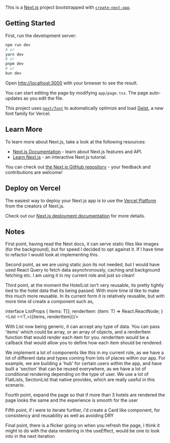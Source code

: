 This is a [Next.js](https://nextjs.org) project bootstrapped with [`create-next-app`](https://nextjs.org/docs/app/api-reference/cli/create-next-app).

## Getting Started

First, run the development server:

```bash
npm run dev
# or
yarn dev
# or
pnpm dev
# or
bun dev
```

Open [http://localhost:3000](http://localhost:3000) with your browser to see the result.

You can start editing the page by modifying `app/page.tsx`. The page auto-updates as you edit the file.

This project uses [`next/font`](https://nextjs.org/docs/app/building-your-application/optimizing/fonts) to automatically optimize and load [Geist](https://vercel.com/font), a new font family for Vercel.

## Learn More

To learn more about Next.js, take a look at the following resources:

- [Next.js Documentation](https://nextjs.org/docs) - learn about Next.js features and API.
- [Learn Next.js](https://nextjs.org/learn) - an interactive Next.js tutorial.

You can check out [the Next.js GitHub repository](https://github.com/vercel/next.js) - your feedback and contributions are welcome!

## Deploy on Vercel

The easiest way to deploy your Next.js app is to use the [Vercel Platform](https://vercel.com/new?utm_medium=default-template&filter=next.js&utm_source=create-next-app&utm_campaign=create-next-app-readme) from the creators of Next.js.

Check out our [Next.js deployment documentation](https://nextjs.org/docs/app/building-your-application/deploying) for more details.

## Notes

First point, having read the Next docs, it can serve static files like images (for the background), but for speed I decided to opt against it. If I have time to refactor I would look at implementing this.

Second point, as we are using static json its not needed, but I would have used React Query to fetch data asynchronously, caching and background fetching etc. I am using it in my current role and just so clean!

Third point, at the moment the HotelList isn't very reusable, its pretty tightly tied to the hotel data that its being passed. With more time id like to make this much more reusable. In its current form it is relatively reusable, but with more time id create a component such as, 

interface ListProps<T> {
  items: T[];
  renderItem: (item: T) => React.ReactNode;
}
 <List =<T,>({items, renderItem})/> 
 
 With List now being generic, it can accept any type of data. You can pass 'items' which could be array, or an array of objects, and a renderItem function that would render each item for you. renderItem would be a callback that would allow you to define how each item should be rendered. 

We implement a lot of components like this in my current role, as we have a lot of different data and types coming from lots of places within our app. For example, we are building a 'hub' for certain users within the app, and have built a 'section' that can be reused everywhere, as we have a lot of conditional rendering depending on the type of user. We use a lot of FlatLists, SectionList that native provides, which are really useful in this scenario.

Fourth point, expand the page so that if more than 3 hotels are rendered the page looks the same and the experience is smooth for the user

Fifth point, if i were to iterate further, i'd create a Card like component, for consistency and reusability as well as avoiding DRY

Final point, there is a flicker going on when you refresh the page, I think it might to do with the data rendering in the useEffect, would be one to look into in the next iteration
